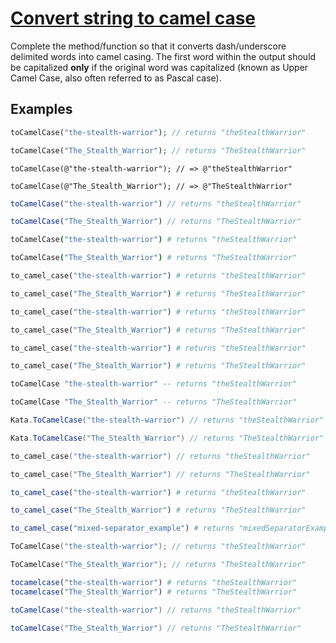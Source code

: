 # [Convert string to camel case](https://www.codewars.com/kata/517abf86da9663f1d2000003)
Complete the method/function so that it converts dash/underscore delimited words into camel casing. The first word within the output should be capitalized **only** if the original word was capitalized (known as Upper Camel Case, also often referred to as Pascal case). 

## Examples

```php
toCamelCase("the-stealth-warrior"); // returns "theStealthWarrior"

toCamelCase("The_Stealth_Warrior"); // returns "TheStealthWarrior"
```
```objc
toCamelCase(@"the-stealth-warrior"); // => @"theStealthWarrior"

toCamelCase(@"The_Stealth_Warrior"); // => @"TheStealthWarrior"
```
```javascript
toCamelCase("the-stealth-warrior") // returns "theStealthWarrior"

toCamelCase("The_Stealth_Warrior") // returns "TheStealthWarrior"
```
```coffeescript
toCamelCase("the-stealth-warrior") # returns "theStealthWarrior"

toCamelCase("The_Stealth_Warrior") # returns "TheStealthWarrior"
```
```ruby
to_camel_case("the-stealth-warrior") # returns "theStealthWarrior"

to_camel_case("The_Stealth_Warrior") # returns "TheStealthWarrior"
```
```python
to_camel_case("the-stealth-warrior") # returns "theStealthWarrior"

to_camel_case("The_Stealth_Warrior") # returns "TheStealthWarrior"
```
```elixir
to_camel_case("the-stealth-warrior") # returns "theStealthWarrior"

to_camel_case("The_Stealth_Warrior") # returns "TheStealthWarrior"
```
```haskell
toCamelCase "the-stealth-warrior" -- returns "theStealthWarrior"

toCamelCase "The_Stealth_Warrior" -- returns "TheStealthWarrior"
```
```csharp
Kata.ToCamelCase("the-stealth-warrior") // returns "theStealthWarrior"

Kata.ToCamelCase("The_Stealth_Warrior") // returns "TheStealthWarrior"
```
```cpp
to_camel_case("the-stealth-warrior") // returns "theStealthWarrior"

to_camel_case("The_Stealth_Warrior") // returns "TheStealthWarrior"
```
```r
to_camel_case("the-stealth-warrior") # returns "theStealthWarrior"

to_camel_case("The_Stealth_Warrior") # returns "TheStealthWarrior"

to_camel_case("mixed-separator_example") # returns "mixedSeparatorExample"
```
```go
ToCamelCase("the-stealth-warrior"); // returns "theStealthWarrior"

ToCamelCase("The_Stealth_Warrior"); // returns "TheStealthWarrior"
```
```julia
tocamelcase("the-stealth-warrior") # returns "theStealthWarrior"
tocamelcase("The_Stealth_Warrior") # returns "TheStealthWarrior"
```
```scala
toCamelCase("the-stealth-warrior") // returns "theStealthWarrior"

toCamelCase("The_Stealth_Warrior") // returns "TheStealthWarrior"
```